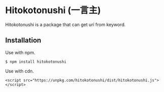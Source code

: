 # Hitokotonushi (一言主)
Hitokotonushi is a package that can get uri from keyword.

## Installation
Use with npm.
```
$ npm install hitokotonushi
```

Use with cdn.
```
<script src="https://unpkg.com/hitokotonushi/dist/hitokotonushi.js"></script>
```
